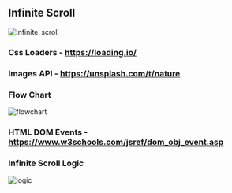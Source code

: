 ## Infinite Scroll

![infinite_scroll](https://i.imgur.com/Kn2lolw.png)

### Css Loaders - https://loading.io/

### Images API - https://unsplash.com/t/nature

### Flow Chart

![flowchart](https://i.imgur.com/g5ayz4k.png)

### HTML DOM Events - https://www.w3schools.com/jsref/dom_obj_event.asp

### Infinite Scroll Logic

![logic](https://i.imgur.com/9IPu8en.png)
